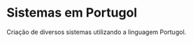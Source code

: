 <h1> Sistemas em Portugol </h1>

<p> Criação de diversos sistemas utilizando a linguagem Portugol. </p>
